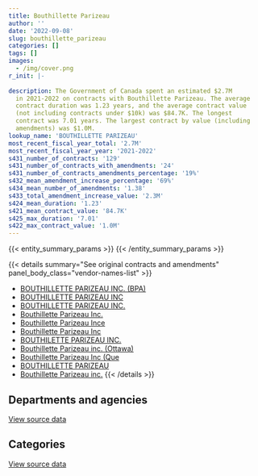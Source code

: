 ```yaml
---
title: Bouthillette Parizeau
author: ''
date: '2022-09-08'
slug: bouthillette_parizeau
categories: []
tags: []
images:
  - /img/cover.png
r_init: |-
  
description: The Government of Canada spent an estimated $2.7M
  in 2021-2022 on contracts with Bouthillette Parizeau. The average
  contract duration was 1.23 years, and the average contract value
  (not including contracts under $10k) was $84.7K. The longest
  contract was 7.01 years. The largest contract by value (including
  amendments) was $1.0M.
lookup_name: 'BOUTHILLETTE PARIZEAU'
most_recent_fiscal_year_total: '2.7M'
most_recent_fiscal_year_year: '2021-2022'
s431_number_of_contracts: '129'
s431_number_of_contracts_with_amendments: '24'
s431_number_of_contracts_amendments_percentage: '19%'
s432_mean_amendment_increase_percentage: '69%'
s434_mean_number_of_amendments: '1.38'
s433_total_amendment_increase_value: '2.3M'
s424_mean_duration: '1.23'
s421_mean_contract_value: '84.7K'
s425_max_duration: '7.01'
s422_max_contract_value: '1.0M'
---
```


<script src="/rmarkdown-libs/htmlwidgets/htmlwidgets.js"></script>
<link href="/rmarkdown-libs/datatables-css/datatables-crosstalk.css" rel="stylesheet" />
<script src="/rmarkdown-libs/datatables-binding/datatables.js"></script>
<script src="/rmarkdown-libs/jquery/jquery-3.6.0.min.js"></script>
<link href="/rmarkdown-libs/dt-core-bootstrap/css/dataTables.bootstrap.min.css" rel="stylesheet" />
<link href="/rmarkdown-libs/dt-core-bootstrap/css/dataTables.bootstrap.extra.css" rel="stylesheet" />
<script src="/rmarkdown-libs/dt-core-bootstrap/js/jquery.dataTables.min.js"></script>
<script src="/rmarkdown-libs/dt-core-bootstrap/js/dataTables.bootstrap.min.js"></script>
<link href="/rmarkdown-libs/crosstalk/css/crosstalk.min.css" rel="stylesheet" />
<script src="/rmarkdown-libs/crosstalk/js/crosstalk.min.js"></script>
<script src="/rmarkdown-libs/htmlwidgets/htmlwidgets.js"></script>
<link href="/rmarkdown-libs/datatables-css/datatables-crosstalk.css" rel="stylesheet" />
<script src="/rmarkdown-libs/datatables-binding/datatables.js"></script>
<script src="/rmarkdown-libs/jquery/jquery-3.6.0.min.js"></script>
<link href="/rmarkdown-libs/dt-core-bootstrap/css/dataTables.bootstrap.min.css" rel="stylesheet" />
<link href="/rmarkdown-libs/dt-core-bootstrap/css/dataTables.bootstrap.extra.css" rel="stylesheet" />
<script src="/rmarkdown-libs/dt-core-bootstrap/js/jquery.dataTables.min.js"></script>
<script src="/rmarkdown-libs/dt-core-bootstrap/js/dataTables.bootstrap.min.js"></script>
<link href="/rmarkdown-libs/crosstalk/css/crosstalk.min.css" rel="stylesheet" />
<script src="/rmarkdown-libs/crosstalk/js/crosstalk.min.js"></script>

{{< entity_summary_params >}}
{{< /entity_summary_params >}}

{{< details summary="See original contracts and amendments" panel_body_class="vendor-names-list" >}}
- [BOUTHILLETTE PARIZEAU INC. (BPA)](https://search.open.canada.ca/en/ct/?sort=contract_value_f%20desc&page=1&search_text=%22BOUTHILLETTE%20PARIZEAU%20INC.%20%28BPA%29%22)
- [BOUTHILLETTE PARIZEAU INC](https://search.open.canada.ca/en/ct/?sort=contract_value_f%20desc&page=1&search_text=%22BOUTHILLETTE%20PARIZEAU%20INC%22)
- [BOUTHILLETTE PARIZEAU INC.](https://search.open.canada.ca/en/ct/?sort=contract_value_f%20desc&page=1&search_text=%22BOUTHILLETTE%20PARIZEAU%20INC.%22)
- [Bouthillette Parizeau Inc.](https://search.open.canada.ca/en/ct/?sort=contract_value_f%20desc&page=1&search_text=%22Bouthillette%20Parizeau%20Inc.%22)
- [Bouthillette Parizeau Ince](https://search.open.canada.ca/en/ct/?sort=contract_value_f%20desc&page=1&search_text=%22Bouthillette%20Parizeau%20Ince%22)
- [Bouthillette Parizeau Inc](https://search.open.canada.ca/en/ct/?sort=contract_value_f%20desc&page=1&search_text=%22Bouthillette%20Parizeau%20Inc%22)
- [BOUTHILETTE PARIZEAU INC.](https://search.open.canada.ca/en/ct/?sort=contract_value_f%20desc&page=1&search_text=%22BOUTHILETTE%20PARIZEAU%20INC.%22)
- [Bouthillette Parizeau inc. (Ottawa)](https://search.open.canada.ca/en/ct/?sort=contract_value_f%20desc&page=1&search_text=%22Bouthillette%20Parizeau%20inc.%20%20%28Ottawa%29%22)
- [Bouthillette Parizeau Inc (Que](https://search.open.canada.ca/en/ct/?sort=contract_value_f%20desc&page=1&search_text=%22Bouthillette%20Parizeau%20Inc%20%28Que%22)
- [BOUTHILLETTE PARIZEAU](https://search.open.canada.ca/en/ct/?sort=contract_value_f%20desc&page=1&search_text=%22BOUTHILLETTE%20PARIZEAU%22)
- [Bouthillette Parizeau inc.](https://search.open.canada.ca/en/ct/?sort=contract_value_f%20desc&page=1&search_text=%22Bouthillette%20Parizeau%20inc.%22)
{{< /details >}}

## Departments and agencies

<div id="htmlwidget-1" style="width:100%;height:auto;" class="datatables html-widget"></div>
<script type="application/json" data-for="htmlwidget-1">{"x":{"style":"bootstrap","filter":"none","vertical":false,"data":[["<a href=\"/departments/aafc-aac/\">Agriculture and Agri-Food Canada<\/a>","<a href=\"/departments/csa-asc/\">Canadian Space Agency<\/a>","<a href=\"/departments/csc-scc/\">Correctional Service of Canada<\/a>","<a href=\"/departments/dnd-mdn/\">National Defence<\/a>","<a href=\"/departments/ec/\">Environment and Climate Change Canada<\/a>","<a href=\"/departments/hc-sc/\">Health Canada<\/a>","<a href=\"/departments/nrc-cnrc/\">National Research Council Canada<\/a>","<a href=\"/departments/nrcan-rncan/\">Natural Resources Canada<\/a>","<a href=\"/departments/pwgsc-tpsgc/\">Public Services and Procurement Canada<\/a>","<a href=\"/departments/rcmp-grc/\">Royal Canadian Mounted Police<\/a>"],[null,null,166641.92,200085.43,19576.18,null,null,202922.58,839231.35,20177.39],[47024.78,null,12790.97,116050.23,31583.82,103017.61,268539.16,112950.88,545198.87,54300.91],[22535.1,51111.56,27479.03,76783.43,37941.75,null,305679.07,112642.27,837699.64,null],[null,588671.63,31559.8,276243.43,null,56112.41,316426.01,32307.12,1392427.27,null]],"container":"<table class=\"table table-striped table-hover row-border order-column display\">\n  <thead>\n    <tr>\n      <th>Department<\/th>\n      <th>2018-2019<\/th>\n      <th>2019-2020<\/th>\n      <th>2020-2021<\/th>\n      <th>2021-2022<\/th>\n    <\/tr>\n  <\/thead>\n<\/table>","options":{"order":[[4,"desc"]],"pageLength":10,"autoWidth":true,"columnDefs":[{"targets":1,"render":"function(data, type, row, meta) {\n    return type !== 'display' ? data : DTWidget.formatCurrency(data, \"$\", 2, 3, \",\", \".\", true, null);\n  }"},{"targets":2,"render":"function(data, type, row, meta) {\n    return type !== 'display' ? data : DTWidget.formatCurrency(data, \"$\", 2, 3, \",\", \".\", true, null);\n  }"},{"targets":3,"render":"function(data, type, row, meta) {\n    return type !== 'display' ? data : DTWidget.formatCurrency(data, \"$\", 2, 3, \",\", \".\", true, null);\n  }"},{"targets":4,"render":"function(data, type, row, meta) {\n    return type !== 'display' ? data : DTWidget.formatCurrency(data, \"$\", 2, 3, \",\", \".\", true, null);\n  }"},{"width":"16%","targets":[1,2,3,4]},{"className":"dt-right","targets":[1,2,3,4]}],"orderClasses":false}},"evals":["options.columnDefs.0.render","options.columnDefs.1.render","options.columnDefs.2.render","options.columnDefs.3.render"],"jsHooks":[]}</script>
<p class="text-right">
<a href="https://github.com/GoC-Spending/contracts-data/tree/main/data/out/vendors/bouthillette_parizeau/summary_by_fiscal_year_by_department.csv" class="source-data-link btn btn-link">View source data</a>
</p>

## Categories

<div id="htmlwidget-2" style="width:100%;height:auto;" class="datatables html-widget"></div>
<script type="application/json" data-for="htmlwidget-2">{"x":{"style":"bootstrap","filter":"none","vertical":false,"data":[["<a href=\"/categories/facilities_and_construction/\">Facilities and construction<\/a>","<a href=\"/categories/defence/\">Defence<\/a>","<a href=\"/categories/professional_services/\">Professional services<\/a>","<a href=\"/categories/information_technology/\">Information technology<\/a>","<a href=\"/categories/industrial_products_and_services/\">Industrial products and services<\/a>"],[1067751.98,8816.8,372066.06,null,null],[1081683.63,1835.83,207937.78,null,null],[971087.49,null,219490.71,280348.46,945.18],[1854734.42,null,237637.93,584125.71,17249.62]],"container":"<table class=\"table table-striped table-hover row-border order-column display\">\n  <thead>\n    <tr>\n      <th>Category<\/th>\n      <th>2018-2019<\/th>\n      <th>2019-2020<\/th>\n      <th>2020-2021<\/th>\n      <th>2021-2022<\/th>\n    <\/tr>\n  <\/thead>\n<\/table>","options":{"order":[[4,"desc"]],"dom":"t","pageLength":30,"autoWidth":true,"columnDefs":[{"targets":1,"render":"function(data, type, row, meta) {\n    return type !== 'display' ? data : DTWidget.formatCurrency(data, \"$\", 2, 3, \",\", \".\", true, null);\n  }"},{"targets":2,"render":"function(data, type, row, meta) {\n    return type !== 'display' ? data : DTWidget.formatCurrency(data, \"$\", 2, 3, \",\", \".\", true, null);\n  }"},{"targets":3,"render":"function(data, type, row, meta) {\n    return type !== 'display' ? data : DTWidget.formatCurrency(data, \"$\", 2, 3, \",\", \".\", true, null);\n  }"},{"targets":4,"render":"function(data, type, row, meta) {\n    return type !== 'display' ? data : DTWidget.formatCurrency(data, \"$\", 2, 3, \",\", \".\", true, null);\n  }"},{"width":"16%","targets":[1,2,3,4]},{"className":"dt-right","targets":[1,2,3,4]}],"orderClasses":false,"lengthMenu":[10,25,30,50,100]}},"evals":["options.columnDefs.0.render","options.columnDefs.1.render","options.columnDefs.2.render","options.columnDefs.3.render"],"jsHooks":[]}</script>
<p class="text-right">
<a href="https://github.com/GoC-Spending/contracts-data/tree/main/data/out/vendors/bouthillette_parizeau/summary_by_fiscal_year_by_category.csv" class="source-data-link btn btn-link">View source data</a>
</p>
